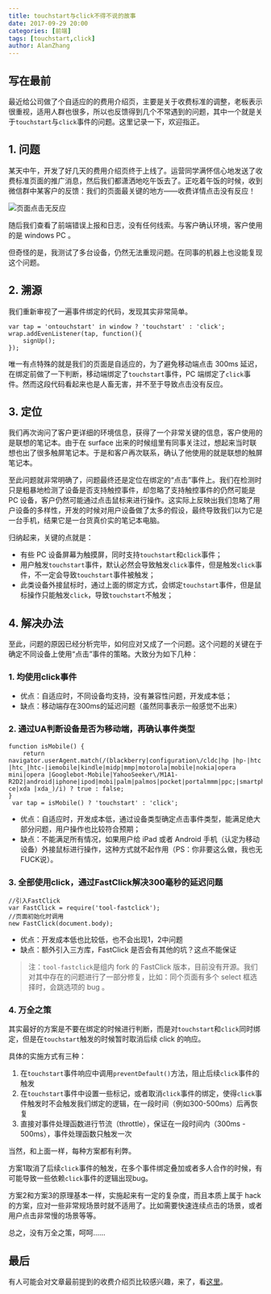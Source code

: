 ```yaml
---
title: touchstart与click不得不说的故事
date: 2017-09-29 20:00
categories: [前端]
tags: [touchstart,click]
author: AlanZhang
---
```


## 写在最前

最近给公司做了个自适应的的费用介绍页，主要是关于收费标准的调整，老板表示很重视，适用人群也很多，所以也反馈得到几个不常遇到的问题，其中一个就是关于`touchstart`与`click`事件的问题。这里记录一下，欢迎指正。

## 1. 问题

某天中午，开发了好几天的费用介绍页终于上线了。运营同学满怀信心地发送了收费标准页面的推广消息，然后我们都潇洒地吃午饭去了。正吃着午饭的时候，收到微信群中某客户的反馈：我们的页面最关键的地方——收费详情点击没有反应！

![页面点击无反应](/images/2017-09-29-touchstart-click/1.png)

随后我们查看了前端错误上报和日志，没有任何线索。与客户确认环境，客户使用的是 windows PC 。

但奇怪的是，我测试了多台设备，仍然无法重现问题。在同事的机器上也没能复现这个问题。

## 2. 溯源

我们重新审视了一遍事件绑定的代码，发现其实非常简单。

```
var tap = 'ontouchstart' in window ? 'touchstart' : 'click';
wrap.addEvenListener(tap, function(){
    signUp();
});
```

唯一有点特殊的就是我们的页面是自适应的，为了避免移动端点击 300ms 延迟，在绑定前做了一下判断，移动端绑定了`touchstart`事件，PC 端绑定了`click`事件。然而这段代码看起来也是人畜无害，并不至于导致点击没有反应。

<!-- more -->

## 3. 定位

我们再次询问了客户更详细的环境信息，获得了一个非常关键的信息，客户使用的是联想的笔记本。由于在 surface 出来的时候组里有同事关注过，想起来当时联想也出了很多触屏笔记本。于是和客户再次联系，确认了他使用的就是联想的触屏笔记本。

至此问题就非常明确了，问题最终还是定位在绑定的“点击”事件上。我们在检测时只是粗暴地检测了设备是否支持触控事件，却忽略了支持触控事件的仍然可能是 PC 设备，客户仍然可能通过点击鼠标来进行操作。这实际上反映出我们忽略了用户设备的多样性，开发的时候对用户设备做了太多的假设，最终导致我们以为它是一台手机，结果它是一台货真价实的笔记本电脑。

归纳起来，关键的点就是：

- 有些 PC 设备屏幕为触摸屏，同时支持`touchstart`和`click`事件；
- 用户触发`touchstart`事件，默认必然会导致触发`click`事件，但是触发`click`事件，不一定会导致`touchstart`事件被触发；
- 此类设备外接鼠标时，通过上面的绑定方式，会绑定`touchstart`事件，但是鼠标操作只能触发`click`，导致`touchstart`不触发；

## 4. 解决办法

至此，问题的原因已经分析完毕，如何应对又成了一个问题。这个问题的关键在于确定不同设备上使用“点击”事件的策略。大致分为如下几种：

### 1. 均使用click事件

- 优点：自适应时，不同设备均支持，没有兼容性问题，开发成本低；
- 缺点：移动端存在300ms的延迟问题（虽然同事表示一般感觉不出来）

### 2. 通过UA判断设备是否为移动端，再确认事件类型
    
```
function isMobile() {
    return navigator.userAgent.match(/(blackberry|configuration\/cldc|hp |hp-|htc |htc_|htc-|iemobile|kindle|midp|mmp|motorola|mobile|nokia|opera mini|opera |Googlebot-Mobile|YahooSeeker\/M1A1-R2D2|android|iphone|ipod|mobi|palm|palmos|pocket|portalmmm|ppc;|smartphone|sonyericsson|sqh|spv|symbian|treo|up.browser|up.link|vodafone|windows ce|xda |xda_)/i) ? true : false;
}
 var tap = isMobile() ? 'touchstart' : 'click';
```

- 优点：自适应时，开发成本低，通过设备类型确定点击事件类型，能满足绝大部分问题，用户操作也比较符合预期；
- 缺点：不能满足所有情况，如果用户给 iPad 或者 Android 手机（认定为移动设备）外接鼠标进行操作，这种方式就不起作用（PS：你非要这么做，我也无FUCK说）。

### 3. 全部使用click，通过FastClick解决300毫秒的延迟问题

```
//引入FastClick
var FastClick = require('tool-fastclick');
//页面初始化时调用
new FastClick(document.body);
```

- 优点：开发成本低也比较低，也不会出现1，2中问题 
- 缺点：额外引入三方库，FastClick 是否会有其他的坑？这点不能保证

> 注：`tool-fastclick`是组内 fork 的 FastClick 版本，目前没有开源。我们对其中存在的问题进行了一部分修复，比如：同个页面有多个 select 框选择时，会跳选项的 bug 。

### 4. 万全之策

其实最好的方案是不要在绑定的时候进行判断，而是对`touchstart`和`click`同时绑定，但是在`touchstart`触发的时候暂时取消后续 click 的响应。

具体的实施方式有三种：

1. 在`touchstart`事件响应中调用`preventDefault()`方法，阻止后续`click`事件的触发
2. 在`touchstart`事件中设置一些标记，或者取消`click`事件的绑定，使得`click`事件触发时不会触发我们绑定的逻辑，在一段时间（例如300-500ms）后再恢复
3. 直接对事件处理函数进行节流（throttle），保证在一段时间内（300ms - 500ms），事件处理函数只触发一次

当然，和上面一样，每种方案都有利弊。

方案1取消了后续`click`事件的触发，在多个事件绑定叠加或者多人合作的时候，有可能导致一些依赖`click`事件的逻辑出现bug。

方案2和方案3的原理基本一样，实施起来有一定的复杂度，而且本质上属于 hack 的方案，应对一些非常规场景时就不适用了。比如需要快速连续点击的场景，或者用户点击非常慢的场景等等。

总之，没有万全之策，呵呵……

## 最后

有人可能会对文章最前提到的收费介绍页比较感兴趣，来了，看[这里](https://www.futu5.com/about/commissionnew)。
